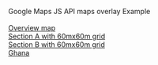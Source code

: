 Google Maps JS API maps overlay Example<br><br>
<a href="http://htmlpreview.github.io/?https://github.com/Muriukidavid/map/blob/master/map.html" target="_blank">Overview map </a><br>
<a href="http://htmlpreview.github.io/?https://github.com/Muriukidavid/map/blob/master/mapA.html" target="_blank">Section A with 60mx60m grid </a><br>
<a href="http://htmlpreview.github.io/?https://github.com/Muriukidavid/map/blob/master/mapB.html" target="_blank">Section B with 60mx60m grid </a><br>
<a href="http://htmlpreview.github.io/?https://github.com/Muriukidavid/map/blob/master/ghana.html" target="_blank">Ghana</a><br>
